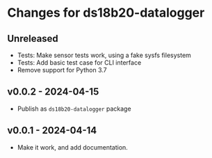 # Changes for ds18b20-datalogger

## Unreleased
- Tests: Make sensor tests work, using a fake sysfs filesystem
- Tests: Add basic test case for CLI interface
- Remove support for Python 3.7

## v0.0.2 - 2024-04-15
- Publish as `ds18b20-datalogger` package

## v0.0.1 - 2024-04-14
- Make it work, and add documentation.
